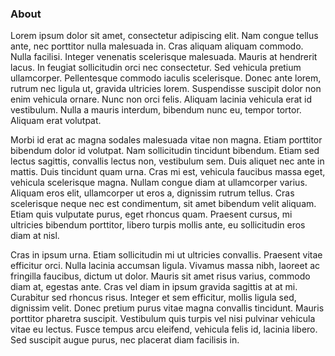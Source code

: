 ### About

Lorem ipsum dolor sit amet, consectetur adipiscing elit. Nam congue tellus ante, nec porttitor nulla malesuada in. Cras aliquam aliquam commodo. Nulla facilisi. Integer venenatis scelerisque malesuada. Mauris at hendrerit lacus. In feugiat sollicitudin orci nec consectetur. Sed vehicula pretium ullamcorper. Pellentesque commodo iaculis scelerisque. Donec ante lorem, rutrum nec ligula ut, gravida ultricies lorem. Suspendisse suscipit dolor non enim vehicula ornare. Nunc non orci felis. Aliquam lacinia vehicula erat id vestibulum. Nulla a mauris interdum, bibendum nunc eu, tempor tortor. Aliquam erat volutpat.

Morbi id erat ac magna sodales malesuada vitae non magna. Etiam porttitor bibendum dolor id volutpat. Nam sollicitudin tincidunt bibendum. Etiam sed lectus sagittis, convallis lectus non, vestibulum sem. Duis aliquet nec ante in mattis. Duis tincidunt quam urna. Cras mi est, vehicula faucibus massa eget, vehicula scelerisque magna. Nullam congue diam at ullamcorper varius. Aliquam eros elit, ullamcorper ut eros a, dignissim rutrum tellus. Cras scelerisque neque nec est condimentum, sit amet bibendum velit aliquam. Etiam quis vulputate purus, eget rhoncus quam. Praesent cursus, mi ultricies bibendum porttitor, libero turpis mollis ante, eu sollicitudin eros diam at nisl.

Cras in ipsum urna. Etiam sollicitudin mi ut ultricies convallis. Praesent vitae efficitur orci. Nulla lacinia accumsan ligula. Vivamus massa nibh, laoreet ac fringilla faucibus, dictum ut dolor. Mauris sit amet risus varius, commodo diam at, egestas ante. Cras vel diam in ipsum gravida sagittis at at mi. Curabitur sed rhoncus risus. Integer et sem efficitur, mollis ligula sed, dignissim velit. Donec pretium purus vitae magna convallis tincidunt. Mauris porttitor pharetra suscipit. Vestibulum quis turpis vel nisi pulvinar vehicula vitae eu lectus. Fusce tempus arcu eleifend, vehicula felis id, lacinia libero. Sed suscipit augue purus, nec placerat diam facilisis in.